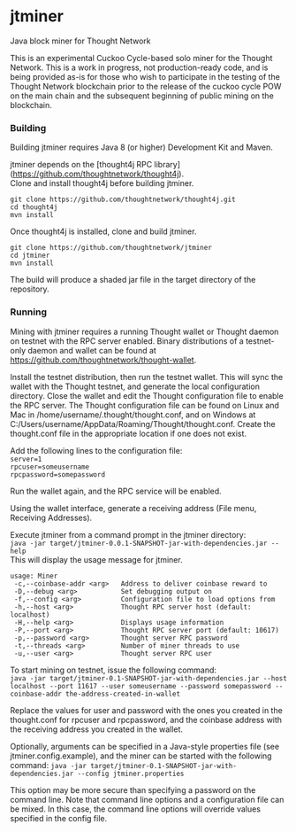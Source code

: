 # jtminer
Java block miner for Thought Network

This is an experimental Cuckoo Cycle-based solo miner for the Thought Network.
This is a work in progress, not production-ready code, and is being provided as-is for those who wish to participate in the testing of the Thought Network blockchain prior to the release of the cuckoo cycle POW on the main chain and the subsequent beginning of public mining on the blockchain.

### Building ###
Building jtminer requires Java 8 (or higher) Development Kit and Maven.

jtminer depends on the [thought4j RPC library] (https://github.com/thoughtnetwork/thought4j).  
Clone and install thought4j before building jtminer.

`git clone https://github.com/thoughtnetwork/thought4j.git`  
`cd thought4j`  
`mvn install`  

Once thought4j is installed, clone and build jtminer.

`git clone https://github.com/thoughtnetwork/jtminer`  
`cd jtminer`  
`mvn install`  

The build will produce a shaded jar file in the target directory of the repository.  

### Running ###
Mining with jtminer requires a running Thought wallet or Thought daemon on testnet with the RPC server enabled.  Binary distributions of a testnet-only daemon and wallet can be found at https://github.com/thoughtnetwork/thought-wallet.

Install the testnet distribution, then run the testnet wallet.  This will sync the wallet with the Thought testnet, and generate the local configuration directory.  Close the wallet and edit the Thought configuration file to enable the RPC server.  The Thought configuration file can be found on Linux and Mac in /home/username/.thought/thought.conf, and on Windows at C:/Users/username/AppData/Roaming/Thought/thought.conf.  Create the thought.conf file in the appropriate location if one does not exist.

Add the following lines to the configuration file:  
`server=1`  
`rpcuser=someusername`  
`rpcpassword=somepassword`  

Run the wallet again, and the RPC service will be enabled.

Using the wallet interface, generate a receiving address (File menu, Receiving Addresses).  

Execute jtminer from a command prompt in the jtminer directory:  
`java -jar target/jtminer-0.0.1-SNAPSHOT-jar-with-dependencies.jar --help`    
This will display the usage message for jtminer.    
```
usage: Miner
 -c,--coinbase-addr <arg>   Address to deliver coinbase reward to
 -D,--debug <arg>           Set debugging output on
 -f,--config <arg>          Configuration file to load options from
 -h,--host <arg>            Thought RPC server host (default: localhost)
 -H,--help <arg>            Displays usage information
 -P,--port <arg>            Thought RPC server port (default: 10617)
 -p,--password <arg>        Thought server RPC password
 -t,--threads <arg>         Number of miner threads to use
 -u,--user <arg>            Thought server RPC user
```

To start mining on testnet, issue the following command:  
`java -jar target/jtminer-0.1-SNAPSHOT-jar-with-dependencies.jar --host localhost --port 11617 --user someusername --password somepassword --coinbase-addr the-address-created-in-wallet`  

Replace the values for user and password with the ones you created in the thought.conf for rpcuser and rpcpassword, and the coinbase address with the receiving address you created in the wallet.

Optionally, arguments can be specified in a Java-style properties file (see jtminer.config.example), and the miner can be started with the following command:
`java -jar target/jtminer-0.1-SNAPSHOT-jar-with-dependencies.jar --config jtminer.properties`

This option may be more secure than specifying a password on the command line.  Note that command line options and a configuration file can be mixed.  In this case, the command line options will override values specified in the config file.



  





